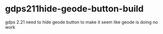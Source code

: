# gdps211hide-geode-button-build
gdps 2.21 need to hide geode button to make it seem like geode is doing no work
